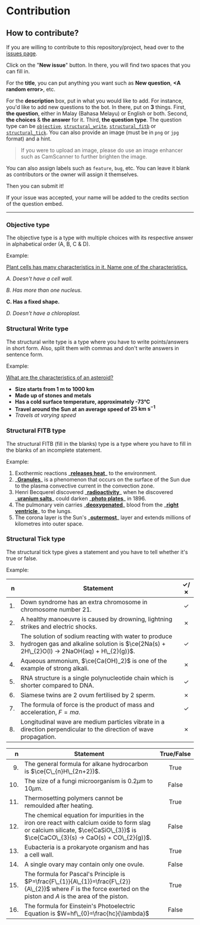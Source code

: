 # Contribution

## How to contribute?

If you are willing to contribute to this repository/project, head over to the [issues page](https://github.com/haydenykh/SainsOrScienceBot/issues).

Click on the "**New issue**" button. In there, you will find two spaces that you can fill in.

For the **title**, you can put anything you want such as **New question**, **\<A random error\>**, etc.

For the **description** box, put in what you would like to add. For instance, you'd like to add new questions to the bot. In there, put on **3** things. First, **the question**, either in Malay (Bahasa Melayu) or English or both. Second, **the choices** & **the answer** for it. Third, **the question type**. The question type can be [`objective`](#objective-type), [`structural_write`](#structural-write-type), [`structural_fitb`](#structural-fitb-type) or [`structural_tick`](#structural-tick-type). You can also provide an image (must be in `png` or `jpg` format) and a hint.

> If you were to upload an image, please do use an image enhancer such as CamScanner to further brighten the image.

You can also assign labels such as `feature`, `bug`, etc. You can leave it blank as contributors or the owner will assign it themselves.

Then you can submit it!

If your issue was accepted, your name will be added to the credits section of the question embed.

---

### Objective type

The objective type is a type with multiple choices with its respective answer in alphabetical order (A, B, C & D).

Example:

<ins>Plant cells has many characteristics in it. Name one of the characteristics.</ins>

_A. Doesn't have a cell wall._

_B. Has more than one nucleus._

**C. Has a fixed shape.**

_D. Doesn't have a chloroplast._

### Structural Write type

The structural write type is a type where you have to write points/answers in short form. Also, split them with commas and don't write answers in sentence form.

Example:

<ins>What are the characteristics of an asteroid?</ins>

-   **Size starts from 1 m to 1000 km**
-   **Made up of stones and metals**
-   **Has a cold surface temperature, approximately -73°C**
-   **Travel around the Sun at an average speed of $\textbf{25 km s}^{-1}$**
-   _Travels at varying speed_

### Structural FITB type

The structural FITB (fill in the blanks) type is a type where you have to fill in the blanks of an incomplete statement.

Example:

1. Exothermic reactions \_<ins>**releases heat**</ins>\_ to the environment.
2. \_<ins>**Granules**</ins>\_ is a phenomenon that occurs on the surface of the Sun due to the plasma convective current in the convection zone.
3. Henri Becquerel discovered \_<ins>**radioactivity**</ins>\_ when he discovered \_<ins>**uranium salts**</ins>\_ could darken \_<ins>**photo plates**</ins>\_ in 1896.
4. The pulmonary vein carries \_<ins>**deoxygenated**</ins>\_ blood from the \_<ins>**right ventricle**</ins>\_ to the lungs.
5. The corona layer is the Sun's \_<ins>**outermost**</ins>\_ layer and extends millions of kilometres into outer space.

### Structural Tick type

The structural tick type gives a statement and you have to tell whether it's true or false.

Example:

|   n | Statement                                                                                                                                         | ✓/✗ |
| --: | ------------------------------------------------------------------------------------------------------------------------------------------------- | :-: |
|  1. | Down syndrome has an extra chromosome in chromosome number 21.                                                                                    |  ✓  |
|  2. | A healthy manoeuvre is caused by drowning, lightning strikes and electric shocks.                                                                 |  ✗  |
|  3. | The solution of sodium reacting with water to produce hydrogen gas and alkaline solution is $\ce{2Na(s) + 2H\_{2}O(l) -> 2NaOH(aq) + H\_{2}(g)}$. |  ✓  |
|  4. | Aqueous ammonium, $\ce{Ca(OH)_2}$ is one of the example of strong alkali.                                                                         |  ✗  |
|  5. | RNA structure is a single polynucleotide chain which is shorter compared to DNA.                                                                  |  ✓  |
|  6. | Siamese twins are 2 ovum fertilised by 2 sperm.                                                                                                   |  ✗  |
|  7. | The formula of force is the product of mass and acceleration, $F=ma$.                                                                             |  ✓  |
|  8. | Longitudinal wave are medium particles vibrate in a direction perpendicular to the direction of wave propagation.                                 |  ✗  |

|   n | Statement                                                                                                                                                                        | True/False |
| --: | -------------------------------------------------------------------------------------------------------------------------------------------------------------------------------- | :--------: |
|  9. | The general formula for alkane hydrocarbon is $\ce{C\_{n}H\_{2n+2}}$.                                                                                                            |    True    |
| 10. | The size of a fungi microorganism is $0.2 \mu \text{m}$ to $10 \mu \text{m}$.                                                                                                    |   False    |
| 11. | Thermosetting polymers cannot be remoulded after heating.                                                                                                                        |    True    |
| 12. | The chemical equation for impurities in the iron ore react with calcium oxide to form slag or calcium silicate, $\ce{CaSiO\_{3}}$ is $\ce{CaCO\_{3}(s) -> CaO(s) + CO\_{2}(g)}$. |   False    |
| 13. | Eubacteria is a prokaryote organism and has a cell wall.                                                                                                                         |    True    |
| 14. | A single ovary may contain only one ovule.                                                                                                                                       |   False    |
| 15. | The formula for Pascal's Principle is $P=\frac{F\_{1}}{A\_{1}}=\frac{F\_{2}}{A\_{2}}$ where $F$ is the force exerted on the piston and $A$ is the area of the piston.            |    True    |
| 16. | The formula for Einstein's Photoelectric Equation is $W=hf\_{0}=\frac{hc}{\lambda}$                                                                                              |   False    |
